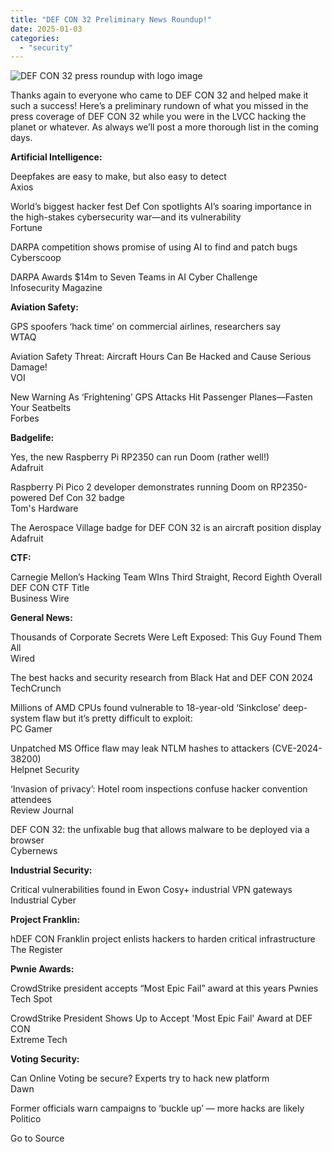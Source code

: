 ```yaml
---
title: "DEF CON 32 Preliminary News Roundup!"
date: 2025-01-03
categories: 
  - "security"
---
```


![DEF CON 32 press roundup with logo image](https://defcon.org/images/defcon-32/post-images/press-roundup.webp)  

Thanks again to everyone who came to DEF CON 32 and helped make it such a success! Here’s a preliminary rundown of what you missed in the press coverage of DEF CON 32 while you were in the LVCC hacking the planet or whatever. As always we’ll post a more thorough list in the coming days.  
  

**Artificial Intelligence:**  
  

Deepfakes are easy to make, but also easy to detect  
Axios  
  

World’s biggest hacker fest Def Con spotlights AI’s soaring importance in the high-stakes cybersecurity war—and its vulnerability  
Fortune  
  

DARPA competition shows promise of using AI to find and patch bugs  
Cyberscoop  
  

DARPA Awards $14m to Seven Teams in AI Cyber Challenge  
Infosecurity Magazine  
  

**Aviation Safety:**  
  

GPS spoofers ‘hack time’ on commercial airlines, researchers say  
WTAQ  
  

Aviation Safety Threat: Aircraft Hours Can Be Hacked and Cause Serious Damage!  
VOI  
  

New Warning As ‘Frightening’ GPS Attacks Hit Passenger Planes—Fasten Your Seatbelts  
Forbes  
  

**Badgelife:**  
  

Yes, the new Raspberry Pi RP2350 can run Doom (rather well!)  
Adafruit  
  

Raspberry Pi Pico 2 developer demonstrates running Doom on RP2350-powered Def Con 32 badge  
Tom's Hardware  
  

The Aerospace Village badge for DEF CON 32 is an aircraft position display  
Adafruit  
  

**CTF:**  
  

Carnegie Mellon’s Hacking Team WIns Third Straight, Record Eighth Overall DEF CON CTF Title  
Business Wire  
  

**General News:**  
  

Thousands of Corporate Secrets Were Left Exposed: This Guy Found Them All  
Wired  
  

The best hacks and security research from Black Hat and DEF CON 2024  
TechCrunch  
  

Millions of AMD CPUs found vulnerable to 18-year-old ‘Sinkclose’ deep-system flaw but it’s pretty difficult to exploit:  
PC Gamer  
  

Unpatched MS Office flaw may leak NTLM hashes to attackers (CVE-2024-38200)  
Helpnet Security  
  

‘Invasion of privacy’: Hotel room inspections confuse hacker convention attendees  
Review Journal  
  

DEF CON 32: the unfixable bug that allows malware to be deployed via a browser  
Cybernews  
  

**Industrial Security:**  
  

Critical vulnerabilities found in Ewon Cosy+ industrial VPN gateways  
Industrial Cyber  
  

**Project Franklin:**  
  

hDEF CON Franklin project enlists hackers to harden critical infrastructure  
The Register  
  

**Pwnie Awards:**  
  

CrowdStrike president accepts “Most Epic Fail” award at this years Pwnies  
Tech Spot  
  

CrowdStrike President Shows Up to Accept 'Most Epic Fail' Award at DEF CON  
Extreme Tech  
  

**Voting Security:**  
  

Can Online Voting be secure? Experts try to hack new platform  
Dawn  
  

Former officials warn campaigns to ‘buckle up’ — more hacks are likely  
Politico  

Go to Source
